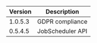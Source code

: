  Version	   |     Description
 ------------- | --------------
 1.0.5.3       |   GDPR compliance
 0.5.4.5       |   JobScheduler API